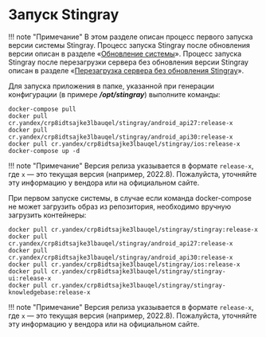 # Запуск Stingray

!!! note "Примечание"
    В этом разделе описан процесс первого запуска версии системы Stingray. Процесс запуска Stingray после обновления версии описан в разделе «[Обновление системы](./obnovlenie_sistemy.md)». Процесс запуска Stingray после перезагрузки сервера без обновления версии Stingray описан в разделе «[Перезагрузка сервера без обновления Stingray](./perezagruzka_servera_bez_obnovleniya_stingray.md)».

Для запуска приложения в папке, указанной при генерации конфигурации (в примере ***/opt/stingray***) выполните команды:

    docker-compose pull
    docker pull cr.yandex/crp8idtsajke3lbauqel/stingray/android_api27:release-x
    docker pull cr.yandex/crp8idtsajke3lbauqel/stingray/android_api30:release-x
    docker pull cr.yandex/crp8idtsajke3lbauqel/stingray/ios:release-x
    docker-compose up -d

!!! note "Примечание"
    Версия релиза указывается в формате `release-x`, где `x` — это текущая версия (например, 2022.8). Пожалуйста, уточняйте эту информацию у вендора или на официальном сайте.

При первом запуске системы, в случае если команда docker-compose не может загрузить образ из репозитория, необходимо вручную загрузить контейнеры:

    docker pull cr.yandex/crp8idtsajke3lbauqel/stingray/stingray:release-x
    docker pull cr.yandex/crp8idtsajke3lbauqel/stingray/android_api27:release-x
    docker pull cr.yandex/crp8idtsajke3lbauqel/stingray/android_api30:release-x
    docker pull cr.yandex/crp8idtsajke3lbauqel/stingray/ios:release-x
    docker pull cr.yandex/crp8idtsajke3lbauqel/stingray/stingray-ui:release-x
    docker pull cr.yandex/crp8idtsajke3lbauqel/stingray/stingray-knowledgebase:release-x

!!! note "Примечание"
    Версия релиза указывается в формате `release-x`, где `x` — это текущая версия (например, 2022.8). Пожалуйста, уточняйте эту информацию у вендора или на официальном сайте.